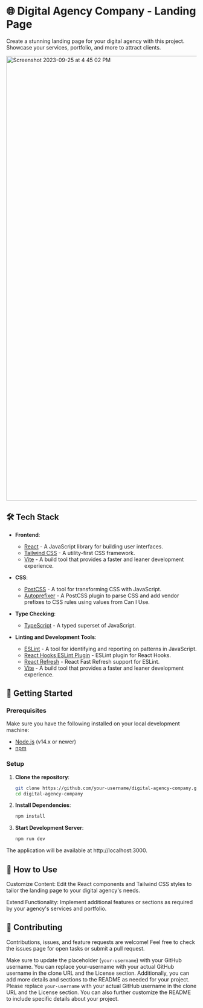 # 🌐 Digital Agency Company - Landing Page

Create a stunning landing page for your digital agency with this project. Showcase your services, portfolio, and more to attract clients.

<img width="1178" alt="Screenshot 2023-09-25 at 4 45 02 PM" src="https://github.com/evybauer/digital-agency-company-landing-page/assets/48938870/fb4b3fcb-f3fc-4815-8948-620559518025">


## 🛠️ Tech Stack

- **Frontend**:
  - [React](https://reactjs.org/) - A JavaScript library for building user interfaces.
  - [Tailwind CSS](https://tailwindcss.com/) - A utility-first CSS framework.
  - [Vite](https://vitejs.dev/) - A build tool that provides a faster and leaner development experience.

- **CSS**:
  - [PostCSS](https://postcss.org/) - A tool for transforming CSS with JavaScript.
  - [Autoprefixer](https://github.com/postcss/autoprefixer) - A PostCSS plugin to parse CSS and add vendor prefixes to CSS rules using values from Can I Use.

- **Type Checking**:
  - [TypeScript](https://www.typescriptlang.org/) - A typed superset of JavaScript.

- **Linting and Development Tools**:
  - [ESLint](https://eslint.org/) - A tool for identifying and reporting on patterns in JavaScript.
  - [React Hooks ESLint Plugin](https://www.npmjs.com/package/eslint-plugin-react-hooks) - ESLint plugin for React Hooks.
  - [React Refresh](https://www.npmjs.com/package/react-refresh) - React Fast Refresh support for ESLint.
  - [Vite](https://vitejs.dev/) - A build tool that provides a faster and leaner development experience.

## 🚀 Getting Started

### Prerequisites

Make sure you have the following installed on your local development machine:

- [Node.js](https://nodejs.org/) (v14.x or newer)
- [npm](https://www.npmjs.com/)

### Setup

1. **Clone the repository**:

   ```bash
   git clone https://github.com/your-username/digital-agency-company.git
   cd digital-agency-company

2. **Install Dependencies**:
   
   ```bash
   npm install

3. **Start Development Server**:
   
    ```bash
   npm run dev
The application will be available at http://localhost:3000.

## 📝 How to Use
Customize Content: Edit the React components and Tailwind CSS styles to tailor the landing page to your digital agency's needs.

Extend Functionality: Implement additional features or sections as required by your agency's services and portfolio.

## 🤝 Contributing
Contributions, issues, and feature requests are welcome! Feel free to check the issues page for open tasks or submit a pull request.

Make sure to update the placeholder (`your-username`) with your GitHub username.
You can replace your-username with your actual GitHub username in the clone URL and the License section. Additionally, you can add more details and sections to the README as needed for your project.
Please replace `your-username` with your actual GitHub username in the clone URL and the License section. You can also further customize the README to include specific details about your project.
